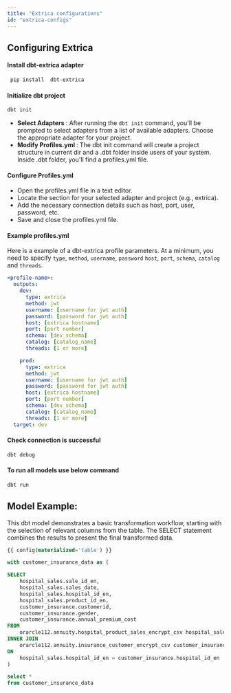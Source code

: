```yaml
---
title: "Extrica configurations"
id: "extrica-configs"
---
```

## Configuring Extrica 

#### Install dbt-extrica adapter

```sh
 pip install  dbt-extrica
```
#### Initialize dbt project 
```sh
dbt init
```
* <b> Select Adapters </b> : After running the `dbt init` command, you'll be prompted to select adapters from a list of available adapters. Choose the appropriate adapter for your project.
* <b> Modify Profiles.yml </b> : The dbt init command will create a project structure in current dir and a .dbt folder inside users of your system. Inside .dbt folder, you'll find a profiles.yml file.

#### Configure Profiles.yml
* Open the profiles.yml file in a text editor.
* Locate the section for your selected adapter and project (e.g., extrica).
* Add the necessary connection details such as host, port, user, password, etc.
* Save and close the profiles.yml file.

#### Example profiles.yml 
Here is a  example of a dbt-extrica profile parameters. At a minimum, you need to specify `type`, `method`, `username`, `password` `host`, `port`, `schema`, `catalog` and `threads`.
<File name='~/.dbt/profiles.yml'>

```yaml
<profile-name>:
  outputs:
    dev:
      type: extrica
      method: jwt 
      username: [username for jwt auth]
      password: [password for jwt auth]  
      host: [extrica hostname]
      port: [port number]
      schema: [dev_schema]
      catalog: [catalog_name]
      threads: [1 or more]

    prod:
      type: extrica
      method: jwt 
      username: [username for jwt auth]
      password: [password for jwt auth]  
      host: [extrica hostname]
      port: [port number]
      schema: [dev_schema]
      catalog: [catalog_name]
      threads: [1 or more]
  target: dev

```
</File>

#### Check connection is successful 
```sh
dbt debug
```
#### To run all models use below command
```sh
dbt run
```
## Model Example: 
This dbt model demonstrates a basic transformation workflow, starting with the selection of relevant columns from 
the table. The SELECT statement combines the results to present the final transformed data.
<File name='hive_partition_by.sql'>

```sql
{{ config(materialized='table') }}

with customer_insurance_data as (

SELECT
    hospital_sales.sale_id_en,
    hospital_sales.sales_date,
    hospital_sales.hospital_id_en,
    hospital_sales.product_id_en,
    customer_insurance.customerid,
    customer_insurance.gender,
    customer_insurance.annual_premium_cost
FROM
    orarcle112.annuity.hospital_product_sales_encrypt_csv hospital_sales
INNER JOIN
    orarcle112.annuity.insurance_customer_encrypt_csv customer_insurance
ON
    hospital_sales.hospital_id_en = customer_insurance.hospital_id_en
)

select *
from customer_insurance_data
```

</File>


